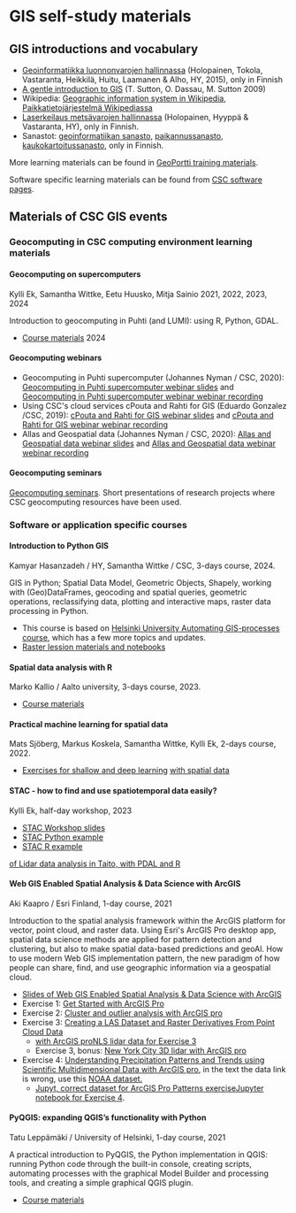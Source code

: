 # GIS self-study materials 
 
 
## GIS introductions and vocabulary 
 
 
*   [Geoinformatiikka luonnonvarojen hallinnassa](https://helda.helsinki.fi/bitstream/handle/10138/166765/GIS_kirja_kansineen_netti.pdf?sequence=1) (Holopainen, Tokola, Vastaranta, Heikkilä, Huitu, Laamanen & Alho, HY, 2015), only in Finnish 
*   [A gentle introduction to GIS](https://docs.qgis.org/3.16/en/docs/gentle_gis_introduction/index.html) (T. Sutton, O. Dassau, M. Sutton 2009) 
*   Wikipedia: [Geographic information system in Wikipedia](https://en.wikipedia.org/wiki/Geographic_information_system#Applications), [Paikkatietojärjestelmä Wikipediassa](https://fi.wikipedia.org/wiki/Paikkatietoj%C3%A4rjestelm%C3%A4) 
*   [Laserkeilaus metsävarojen hallinnassa](https://helda.helsinki.fi/bitstream/handle/10138/42935/Laserkirja_painettu.pdf?sequence=2) (Holopainen, Hyyppä & Vastaranta, HY), only in Finnish. 
*   Sanastot: [geoinformatiikan sanasto](http://www.tsk.fi/tiedostot/pdf/GeoinformatiikanSanasto.pdf), [paikannussanasto](http://www.tsk.fi/tiedostot/pdf/paikannussanasto.pdf), [kaukokartoitussanasto](http://foto.hut.fi/sanasto.html), only in Finnish. 
 
More learning materials can be found in [GeoPortti training materials](http://www.geoportti.fi/skills-development/). 
 
Software specific learning materials can be found from [CSC software pages](../../apps/#geosciences). 
 
## Materials of CSC GIS events 
### Geocomputing in CSC computing environment learning materials 
 
#### Geocomputing on supercomputers 
 
Kylli Ek, Samantha Wittke, Eetu Huusko, Mitja Sainio 2021, 2022, 2023, 2024 
 
Introduction to geocomputing in Puhti (and LUMI): using R, Python, GDAL.  
 
*   [Course materials](https://csc-training.github.io/geocomputing_course/) 2024 
 
#### Geocomputing webinars 
 
*   Geocomputing in Puhti supercomputer (Johannes Nyman / CSC, 2020): [Geocomputing in Puhti supercomputer webinar slides](https://webinars.a3s.fi/2020-puhti-for-gis.pdf) and [Geocomputing in Puhti supercomputer webinar webinar recording](http://youtu.be/PrgMFna3DKw)  
*   Using CSC's cloud services cPouta and Rahti for GIS (Eduardo Gonzalez /CSC, 2019): [cPouta and Rahti for GIS webinar slides](https://webinars.a3s.fi/2019-04-24-webinar-csc-cloud-services-for-gis.pdf) and [cPouta and Rahti for GIS webinar webinar recording](http://youtu.be/8szDsp_33lU)  
*   Allas and Geospatial data (Johannes Nyman / CSC, 2020): [Allas and Geospatial data webinar slides](https://webinars.a3s.fi/2020-allas-geospatial-data.pdf) and [Allas and Geospatial data webinar webinar recording](http://youtu.be/mnFXe2-dJ_g) 
 
#### Geocomputing seminars 
 
[Geocomputing seminars](geocomputing-seminars.md). Short presentations of research projects where CSC geocomputing resources have been used. 
 
### Software or application specific courses 
 
#### Introduction to Python GIS 
 
Kamyar Hasanzadeh / HY, Samantha Wittke / CSC, 3-days course, 2024. 
 
GIS in Python; Spatial Data Model, Geometric Objects, Shapely, working with (Geo)DataFrames, geocoding and spatial queries, geometric operations, reclassifying data, plotting and interactive maps, raster data processing in Python. 
 
*   This course is based on [Helsinki University Automating GIS-processes course](https://autogis-site.readthedocs.io/en/latest/), which has a few more topics and updates. 
*   [Raster lession materials and notebooks](https://github.com/Automating-GIS-processes/csc-intensive-course/tree/main/Day-3/Lesson-7) 
 
#### Spatial data analysis with R 
 
Marko Kallio / Aalto university, 3-days course, 2023. 
 
*   [Course materials](https://github.com/csc-training/r-spatial-course) 
 
#### Practical machine learning for spatial data 
 
Mats Sjöberg, Markus Koskela, Samantha Wittke, Kylli Ek, 2-days course, 2022. 
 
*   [Exercises for shallow and deep learning](https://github.com/csc-training/GeoML) [with spatial data](https://github.com/csc-training/geocomputing/tree/master/machineLearning) 
 
#### STAC - how to find and use spatiotemporal data easily? 
 
Kylli Ek, half-day workshop, 2023 
 
*   [STAC Workshop slides](https://gis-workshops.a3s.fi/2023-06-13-stac-workshop.pdf) 
*   [STAC Python example](https://github.com/csc-training/geocomputing/blob/master/python/STAC/STAC_CSC_example.ipynb) 
*   [STAC R example](https://github.com/csc-training/geocomputing/blob/master/R/STAC/STAC_CSC_example.Rmd) 
 
[of Lidar data analysis in Taito, with PDAL and R](https://gis-courses.a3s.fi/2019-03-05-lidar.zip) 
 
#### Web GIS Enabled Spatial Analysis & Data Science with ArcGIS 
 
Aki Kaapro / Esri Finland, 1-day course, 2021 
 
Introduction to the spatial analysis framework within the ArcGIS platform for vector, point cloud, and raster data. Using Esri's ArcGIS Pro desktop app, spatial data science methods are applied for pattern detection and clustering, but also to make spatial data-based predictions and geoAI. How to use modern Web GIS implementation pattern, the new paradigm of how people can share, find, and use geographic information via a geospatial cloud. 
 
*   [Slides of Web GIS Enabled Spatial Analysis & Data Science with ArcGIS](https://a3s.fi/gis-courses/arcpro_2020/CSC_WebGIS_Enabled_Spatial_Data_Science_and_Spatial_Analysis_2021.pdf) 
*   Exercise 1: [Get Started with ArcGIS Pro](https://learn.arcgis.com/en/projects/get-started-with-arcgis-pro/) 
*   Exercise 2: [Cluster and outlier analysis with ArcGIS pro](https://a3s.fi/gis-courses/arcpro_2020/Cluster_and_Outlier_Analysis.pdf) 
*   Exercise 3: [Creating a LAS Dataset and Raster Derivatives From Point Cloud Data](https://a3s.fi/gis-courses/arcpro_2020/LAS_Dataset_Exercise.pdf) 
    *   [with ArcGIS pro](https://a3s.fi/gis-courses/arcpro_2020/LAS_Dataset_Exercise.pdf)[NLS lidar data for Exercise 3](https://a3s.fi/gis-courses/arcpro_2020/las_tiedosto.zip) 
    *   Exercise 3, bonus: [New York City 3D lidar with ArcGIS pro](https://www.arcgis.com/home/item.html?id=d869fa255fd44726ae6e40264e290df1) 
*   Exercise 4: [Understanding Precipitation Patterns and Trends using Scientific Multidimensional Data with ArcGIS pro](https://www.esri.com/arcgis-blog/products/arcgis/imagery/precipitation-patterns-and-trends-predictions-multidimensional-data/), in the text the data link is wrong, use this [NOAA dataset.](https://a3s.fi/gis-courses/arcpro_2020/precip.mon.total.v501.nc) 
    *   [Jupyt, correct dataset for ArcGIS Pro Patterns exercise](https://a3s.fi/gis-courses/arcpro_2020/precip.mon.total.v501.nc)[Jupyter notebook for Exercise 4](https://a3s.fi/gis-courses/arcpro_2020/NOAA_Precipitation_raw.ipynb). 
 
#### PyQGIS: expanding QGIS’s functionality with Python 
 
Tatu Leppämäki / University of Helsinki, 1-day course, 2021 
 
A practical introduction to PyQGIS, the Python implementation in QGIS: running Python code through the built-in console, creating scripts, automating processes with the graphical Model Builder and processing tools, and creating a simple graphical QGIS plugin. 
 
*   [Course materials](https://github.com/csc-training/pyqgis) 
